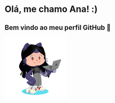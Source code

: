 # Olá, me chamo Ana! :)
 
## Bem vindo ao meu perfil GitHub 👋

 <img src="octocat-1694227764426.png" width="200" />

